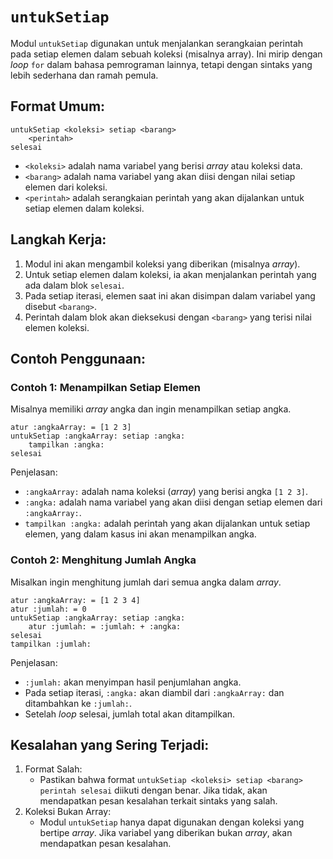 # `untukSetiap`
Modul `untukSetiap` digunakan untuk menjalankan serangkaian perintah pada setiap elemen dalam sebuah koleksi (misalnya array). Ini mirip dengan _loop_ `for` dalam bahasa pemrograman lainnya, tetapi dengan sintaks yang lebih sederhana dan ramah pemula.

## Format Umum:
```earl
untukSetiap <koleksi> setiap <barang>
    <perintah>
selesai
```
- `<koleksi>` adalah nama variabel yang berisi _array_ atau koleksi data.
- `<barang>` adalah nama variabel yang akan diisi dengan nilai setiap elemen dari koleksi.
- `<perintah>` adalah serangkaian perintah yang akan dijalankan untuk setiap elemen dalam koleksi.

## Langkah Kerja:
1. Modul ini akan mengambil koleksi yang diberikan (misalnya _array_).
2. Untuk setiap elemen dalam koleksi, ia akan menjalankan perintah yang ada dalam blok `selesai`.
3. Pada setiap iterasi, elemen saat ini akan disimpan dalam variabel yang disebut `<barang>`.
4. Perintah dalam blok akan dieksekusi dengan `<barang>` yang terisi nilai elemen koleksi.

## Contoh Penggunaan:
### Contoh 1: Menampilkan Setiap Elemen
Misalnya memiliki _array_ angka dan ingin menampilkan setiap angka.
```earl
atur :angkaArray: = [1 2 3]
untukSetiap :angkaArray: setiap :angka:
    tampilkan :angka:
selesai
```
Penjelasan:
- `:angkaArray:` adalah nama koleksi (_array_) yang berisi angka `[1 2 3]`.
- `:angka:` adalah nama variabel yang akan diisi dengan setiap elemen dari `:angkaArray:`.
- `tampilkan :angka:` adalah perintah yang akan dijalankan untuk setiap elemen, yang dalam kasus ini akan menampilkan angka.

### Contoh 2: Menghitung Jumlah Angka
Misalkan ingin menghitung jumlah dari semua angka dalam _array_.
```earl
atur :angkaArray: = [1 2 3 4]
atur :jumlah: = 0
untukSetiap :angkaArray: setiap :angka:
    atur :jumlah: = :jumlah: + :angka:
selesai
tampilkan :jumlah:
```
Penjelasan:
- `:jumlah:` akan menyimpan hasil penjumlahan angka.
- Pada setiap iterasi, `:angka:` akan diambil dari `:angkaArray:` dan ditambahkan ke `:jumlah:`.
- Setelah _loop_ selesai, jumlah total akan ditampilkan.

## Kesalahan yang Sering Terjadi:
1. Format Salah:
   - Pastikan bahwa format `untukSetiap <koleksi> setiap <barang> perintah selesai` diikuti dengan benar. Jika tidak, akan mendapatkan pesan kesalahan terkait sintaks yang salah.
2. Koleksi Bukan Array:
   - Modul `untukSetiap` hanya dapat digunakan dengan koleksi yang bertipe _array_. Jika variabel yang diberikan bukan _array_, akan mendapatkan pesan kesalahan.
